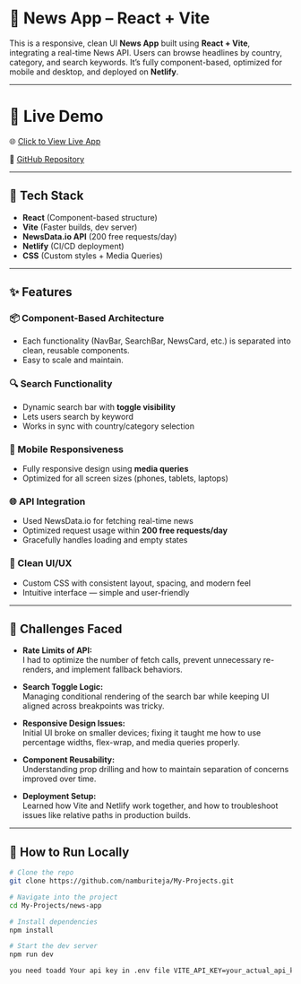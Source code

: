 # 📰 News App – React + Vite

This is a responsive, clean UI **News App** built using **React + Vite**, integrating a real-time News API. Users can browse headlines by country, category, and search keywords. It’s fully component-based, optimized for mobile and desktop, and deployed on **Netlify**.

---

# 🚀 Live Demo

🌐 [Click to View Live App](https://tejas-news-app.netlify.app/)

📂 [GitHub Repository](https://github.com/namburiteja/My-Projects/tree/main/news-app)

---

## 🔧 Tech Stack

- **React** (Component-based structure)
- **Vite** (Faster builds, dev server)
- **NewsData.io API** (200 free requests/day)
- **Netlify** (CI/CD deployment)
- **CSS** (Custom styles + Media Queries)

---

## ✨ Features

### 📦 Component-Based Architecture
- Each functionality (NavBar, SearchBar, NewsCard, etc.) is separated into clean, reusable components.
- Easy to scale and maintain.

### 🔍 Search Functionality
- Dynamic search bar with **toggle visibility**
- Lets users search by keyword
- Works in sync with country/category selection

### 📱 Mobile Responsiveness
- Fully responsive design using **media queries**
- Optimized for all screen sizes (phones, tablets, laptops)

### 🌐 API Integration
- Used NewsData.io for fetching real-time news
- Optimized request usage within **200 free requests/day**
- Gracefully handles loading and empty states

### 🎨 Clean UI/UX
- Custom CSS with consistent layout, spacing, and modern feel
- Intuitive interface — simple and user-friendly

---

## 🧠 Challenges Faced

- **Rate Limits of API:**  
  I had to optimize the number of fetch calls, prevent unnecessary re-renders, and implement fallback behaviors.

- **Search Toggle Logic:**  
  Managing conditional rendering of the search bar while keeping UI aligned across breakpoints was tricky.

- **Responsive Design Issues:**  
  Initial UI broke on smaller devices; fixing it taught me how to use percentage widths, flex-wrap, and media queries properly.

- **Component Reusability:**  
  Understanding prop drilling and how to maintain separation of concerns improved over time.

- **Deployment Setup:**  
  Learned how Vite and Netlify work together, and how to troubleshoot issues like relative paths in production builds.

---

## 🧪 How to Run Locally

```bash
# Clone the repo
git clone https://github.com/namburiteja/My-Projects.git

# Navigate into the project
cd My-Projects/news-app

# Install dependencies
npm install

# Start the dev server
npm run dev

you need toadd Your api key in .env file VITE_API_KEY=your_actual_api_key
